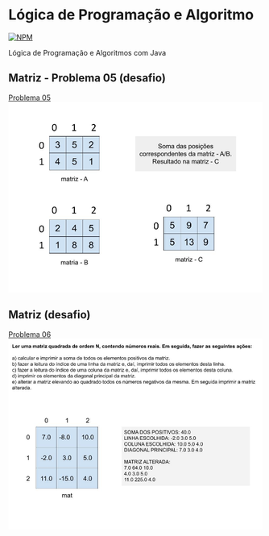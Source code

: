 # Lógica de Programação e Algoritmo
[![NPM](https://img.shields.io/npm/l/react)](https://github.com/MarceloJoia/dscatalog/blob/main/LICENSE)

Lógica de Programação e Algoritmos com Java

## Matriz - Problema 05  (desafio)
[Problema 05](https://github.com/MarceloJoia/LogicaProgramacaoAlgoritmos/blob/main/matriz-exerc05/src/Main.java)
![Matriz](https://github.com/MarceloJoia/LogicaProgramacaoAlgoritmos/blob/main/assets/testeDeMesa.jpg)

## Matriz (desafio)
[Problema 06](https://github.com/MarceloJoia/LogicaProgramacaoAlgoritmos/blob/main/matriz-exerc06/src/Main.java)
![Matriz](https://github.com/MarceloJoia/LogicaProgramacaoAlgoritmos/blob/main/assets/testeDeMesaMatriz06.jpg)






